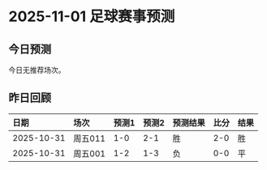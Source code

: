 # 2025-11-01 足球赛事预测

## 今日预测

今日无推荐场次。


## 昨日回顾

| 日期         | 场次    | 预测1   | 预测2   | 预测结果   | 比分   | 结果   |
|:-----------|:------|:------|:------|:-------|:-----|:-----|
| 2025-10-31 | 周五011 | 1-0   | 2-1   | 胜      | 2-0  | 胜    |
| 2025-10-31 | 周五001 | 1-2   | 1-3   | 负      | 0-0  | 平    |

